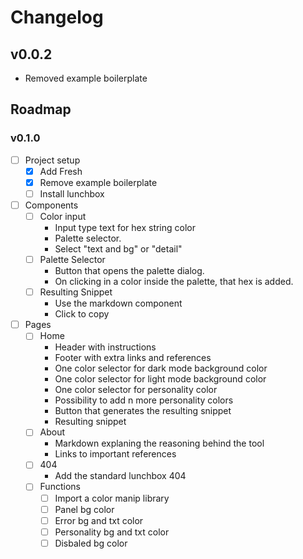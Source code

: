 # Changelog

## v0.0.2

- Removed example boilerplate

## Roadmap

### v0.1.0

- [ ] Project setup
  - [x] Add Fresh
  - [x] Remove example boilerplate
  - [ ] Install lunchbox
- [ ] Components
  - [ ] Color input
    - Input type text for hex string color
    - Palette selector.
    - Select "text and bg" or "detail"
  - [ ] Palette Selector
    - Button that opens the palette dialog.
    - On clicking in a color inside the palette, that hex is added.
  - [ ] Resulting Snippet
    - Use the markdown component
    - Click to copy
- [ ] Pages
  - [ ] Home
    - Header with instructions
    - Footer with extra links and references
    - One color selector for dark mode background color
    - One color selector for light mode background color
    - One color selector for personality color
    - Possibility to add n more personality colors
    - Button that generates the resulting snippet
    - Resulting snippet
  - [ ] About
    - Markdown explaning the reasoning behind the tool
    - Links to important references
  - [ ] 404
    - Add the standard lunchbox 404
  - [ ] Functions
    - [ ] Import a color manip library
    - [ ] Panel bg color
    - [ ] Error bg and txt color
    - [ ] Personality bg and txt color
    - [ ] Disbaled bg color
